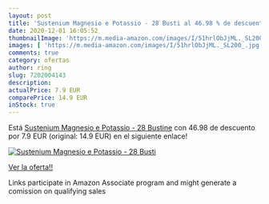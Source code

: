 ```yaml
---
layout: post
title: 'Sustenium Magnesio e Potassio - 28 Busti al 46.98 % de descuento'
date: 2020-12-01 16:05:52
thumbnailImage: 'https://m.media-amazon.com/images/I/51hrlObJjML._SL200_.jpg'
images: [ 'https://m.media-amazon.com/images/I/51hrlObJjML._SL200_.jpg' ]
comments: true
category: ofertas
author: ring
slug: 7202004143
description:
actualPrice: 7.9 EUR
comparePrice: 14.9 EUR
inStock: true
---
```


Está [Sustenium Magnesio e Potassio - 28 Bustine](https://www.amazon.it/dp/7202004143/?tag=tolees00-21) con 46.98 de descuento por 7.9 EUR (original: 14.9 EUR) en el siguiente enlace!

[![Sustenium Magnesio e Potassio - 28 Busti](https://m.media-amazon.com/images/I/51hrlObJjML._SL200_.jpg)](https://www.amazon.it/dp/7202004143/?tag=tolees00-21)

[Ver la oferta!!](https://www.amazon.it/dp/7202004143/?tag=tolees00-21)

Links participate in Amazon Associate program and might generate a comission on qualifying sales


